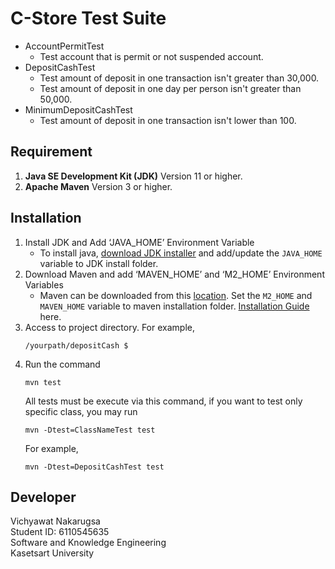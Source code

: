 

# C-Store Test Suite
- AccountPermitTest
    - Test account that is permit or not suspended account.
- DepositCashTest
    - Test amount of deposit in one transaction isn't greater than 30,000.
    - Test amount of deposit in one day per person isn't greater than 50,000.
- MinimumDepositCashTest
    - Test amount of deposit in one transaction isn't lower than 100.

Requirement
---
1. **Java SE Development Kit (JDK)** Version 11 or higher.
2. **Apache Maven** Version 3 or higher.

Installation
---
1. Install JDK and Add ‘JAVA_HOME’ Environment Variable
    - To install java, [download JDK installer](https://www.oracle.com/java/technologies/javase-downloads.html) and add/update the `JAVA_HOME` variable to JDK install folder.
2. Download Maven and add ‘MAVEN_HOME’ and ‘M2_HOME’ Environment Variables
    - Maven can be downloaded from this [location](https://maven.apache.org/download.cgi). Set the `M2_HOME` and `MAVEN_HOME` variable to maven installation folder. [Installation Guide](https://maven.apache.org/install.html) here.
3. Access to project directory. For example,
    ```
    /yourpath/depositCash $
    ```
4. Run the command
    ```
    mvn test
    ```
   All tests must be execute via this command, if you want to test only specific class, you may run
   ```
   mvn -Dtest=ClassNameTest test
   ```
   For example,
   ```
   mvn -Dtest=DepositCashTest test
   ```
   
Developer
---
Vichyawat Nakarugsa\
Student ID: 6110545635\
Software and Knowledge Engineering\
Kasetsart University